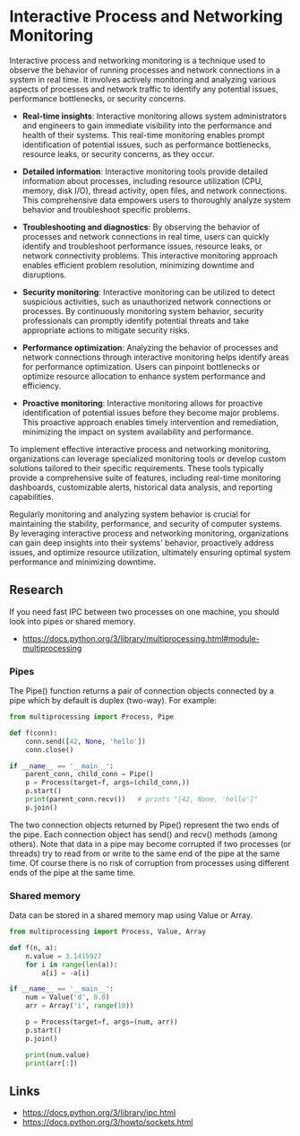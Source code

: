 # Interactive Process and Networking Monitoring

Interactive process and networking monitoring is a technique used to observe the behavior of running processes and network connections in a system in real time. It involves actively monitoring and analyzing various aspects of processes and network traffic to identify any potential issues, performance bottlenecks, or security concerns.


- **Real-time insights**:
Interactive monitoring allows system administrators and engineers to gain immediate visibility into the performance and health of their systems. This real-time monitoring enables prompt identification of potential issues, such as performance bottlenecks, resource leaks, or security concerns, as they occur.


- **Detailed information**:
Interactive monitoring tools provide detailed information about processes, including resource utilization (CPU, memory, disk I/O), thread activity, open files, and network connections. This comprehensive data empowers users to thoroughly analyze system behavior and troubleshoot specific problems.


- **Troubleshooting and diagnostics**:
By observing the behavior of processes and network connections in real time, users can quickly identify and troubleshoot performance issues, resource leaks, or network connectivity problems. This interactive monitoring approach enables efficient problem resolution, minimizing downtime and disruptions.


- **Security monitoring**:
Interactive monitoring can be utilized to detect suspicious activities, such as unauthorized network connections or processes. By continuously monitoring system behavior, security professionals can promptly identify potential threats and take appropriate actions to mitigate security risks.


- **Performance optimization**:
Analyzing the behavior of processes and network connections through interactive monitoring helps identify areas for performance optimization. Users can pinpoint bottlenecks or optimize resource allocation to enhance system performance and efficiency.


- **Proactive monitoring**:
Interactive monitoring allows for proactive identification of potential issues before they become major problems. This proactive approach enables timely intervention and remediation, minimizing the impact on system availability and performance.


To implement effective interactive process and networking monitoring, organizations can leverage specialized monitoring tools or develop custom solutions tailored to their specific requirements. These tools typically provide a comprehensive suite of features, including real-time monitoring dashboards, customizable alerts, historical data analysis, and reporting capabilities.

Regularly monitoring and analyzing system behavior is crucial for maintaining the stability, performance, and security of computer systems. By leveraging interactive process and networking monitoring, organizations can gain deep insights into their systems' behavior, proactively address issues, and optimize resource utilization, ultimately ensuring optimal system performance and minimizing downtime.


## Research

If you need fast IPC between two processes on one machine, you should look into pipes or shared memory.

- https://docs.python.org/3/library/multiprocessing.html#module-multiprocessing

### Pipes

The Pipe() function returns a pair of connection objects connected by a pipe which by default is duplex (two-way). For example:

```python
from multiprocessing import Process, Pipe

def f(conn):
    conn.send([42, None, 'hello'])
    conn.close()

if __name__ == '__main__':
    parent_conn, child_conn = Pipe()
    p = Process(target=f, args=(child_conn,))
    p.start()
    print(parent_conn.recv())   # prints "[42, None, 'hello']"
    p.join()
```

The two connection objects returned by Pipe() represent the two ends of the pipe. Each connection object has send() and recv() methods (among others). Note that data in a pipe may become corrupted if two processes (or threads) try to read from or write to the same end of the pipe at the same time. Of course there is no risk of corruption from processes using different ends of the pipe at the same time.


### Shared memory

Data can be stored in a shared memory map using Value or Array.

```python
from multiprocessing import Process, Value, Array

def f(n, a):
    n.value = 3.1415927
    for i in range(len(a)):
        a[i] = -a[i]

if __name__ == '__main__':
    num = Value('d', 0.0)
    arr = Array('i', range(10))

    p = Process(target=f, args=(num, arr))
    p.start()
    p.join()

    print(num.value)
    print(arr[:])
```

## Links

- https://docs.python.org/3/library/ipc.html
- https://docs.python.org/3/howto/sockets.html

